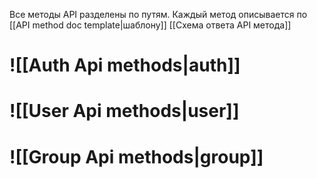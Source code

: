 Все методы API разделены по путям. 
Каждый метод описывается по [[API method doc template|шаблону]]
[[Схема ответа API метода]]
# ![[Auth Api methods|auth]]

# ![[User Api methods|user]]

# ![[Group Api methods|group]]


